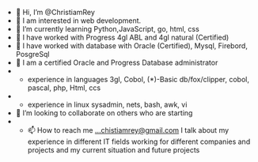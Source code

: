 - 👋 Hi, I’m @ChristiamRey
- 👀 I am interested in web development.
- 🌱 I’m currently learning Python,JavaScript, go, html, css
- 👀 I have worked with Progress 4gl ABL and 4gl natural  (Certified)
- 👀 I have worked with database with Oracle (Certified), Mysql, Firebord, PosgreSql 
- 👀 I am a certified Oracle and Progress Database administrator
- -  experience in languages 3gl, Cobol, (*)-Basic db/fox/clipper, cobol, pascal, php, Html, ccs
- -  experience in linux sysadmin, nets, bash, awk, vi
- 💞️ I’m looking to collaborate on others who are starting
- - 📫 How to reach me ...chistiamrey@gmail.com
     I talk about my experience in different IT fields working for different companies 
     and projects and my current situation and future projects
<!---
cereyco is a ✨ special ✨ repository because its `README.md` (this file) appears on your GitHub profile.
You can click the Preview link to take a look at your changes.
--->
